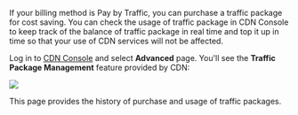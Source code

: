 If your billing method is Pay by Traffic, you can purchase a traffic package for cost saving. You can check the usage of traffic package in CDN Console to keep track of the balance of traffic package in real time and top it up in time so that your use of CDN services will not be affected.



Log in to [CDN Console](https://console.qcloud.com/cdn) and select **Advanced** page. You'll see the **Traffic Package Management** feature provided by CDN:



![](https://mc.qcloudimg.com/static/img/11adb0f7ada7a92397a7e78b314965f9/1.png)



This page provides the history of purchase and usage of traffic packages.
